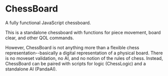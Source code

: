 # ChessBoard
A fully functional JavaScript chessboard. 

This is a standalone chessboard with functions for piece movement, board clear, and other QOL commands. 

However, ChessBoard is not anything more than a flexible chess representation--basically a digital representation of a physical board. There is no moveset validation, no AI, and no notion of the rules of chess. Instead, ChessBoard can be paired with scripts for logic (ChessLogic) and a standalone AI (PandaAI).
